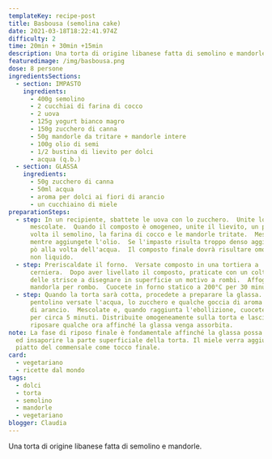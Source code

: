 ```yaml
---
templateKey: recipe-post
title: Basbousa (semolina cake)
date: 2021-03-18T18:22:41.974Z
difficulty: 2
time: 20min + 30min +15min
description: Una torta di origine libanese fatta di semolino e mandorle.
featuredimage: /img/basbousa.png
dose: 8 persone
ingredientsSections:
  - section: IMPASTO
    ingredients:
      - 400g semolino
      - 2 cucchiai di farina di cocco
      - 2 uova
      - 125g yogurt bianco magro
      - 150g zucchero di canna
      - 50g mandorle da tritare + mandorle intere
      - 100g olio di semi
      - 1/2 bustina di lievito per dolci
      - acqua (q.b.)
  - section: GLASSA
    ingredients:
      - 50g zucchero di canna
      - 50ml acqua
      - aroma per dolci ai fiori di arancio
      - un cucchiaino di miele
preparationSteps:
  - step: In un recipiente, sbattete le uova con lo zucchero.  Unite lo yogurt e
      mescolate.  Quando il composto è omogeneo, unite il lievito, un pò alla
      volta il semolino, la farina di cocco e le mandorle tritate.  Mescolate
      mentre aggiungete l'olio.  Se l'impasto risulta troppo denso aggiungete un
      pò alla volta dell'acqua.  Il composto finale dovrà risultare omogeneo, ma
      non liquido.
  - step: Preriscaldate il forno.  Versate composto in una tortiera a
      cerniera.  Dopo aver livellato il composto, praticate con un coltello
      delle strisce a disegnare in superficie un motivo a rombi.  Affogate una
      mandorla per rombo.  Cuocete in forno statico a 200°C per 30 minuti circa.
  - step: Quando la torta sarà cotta, procedete a preparare la glassa.  In un
      pentolino versate l'acqua, lo zucchero e qualche goccia di aroma ai fiori
      di arancio.  Mescolate e, quando raggiunta l'ebollizione, cuocete ancora
      per circa 5 minuti. Distribuite omogeneamente sulla torta e lasciate
      riposare qualche ora affinché la glassa venga assorbita.
note: La fase di riposo finale è fondamentale affinché la glassa possa penetrare
  ed insaporire la parte superficiale della torta. Il miele verra aggiunto nel
  piatto del commensale come tocco finale.
card: 
  - vegetariano
  - ricette dal mondo
tags:
  - dolci
  - torta
  - semolino
  - mandorle
  - vegetariano
blogger: Claudia
---
```

Una torta di origine libanese fatta di semolino e mandorle.